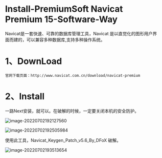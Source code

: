 # Install-PremiumSoft Navicat Premium 15-Software-Way

Navicat是一套快速、可靠的数据库管理工具，Navicat 是以直觉化的图形用户界面而建的，可以兼容多种数据库,支持多种操作系统。

# 1、DownLoad

```
官网下载页面：http://www.navicat.com.cn/download/navicat-premium
```

# 2、Install

一路Next安装，就可以。在破解的时候，一定要关闭本机的安全防护。

![image-20220702192127560](C:/Users/wangnaixing/AppData/Roaming/Typora/typora-user-images/image-20220702192127560.png)

![image-20220702192505984](C:/Users/wangnaixing/AppData/Roaming/Typora/typora-user-images/image-20220702192505984.png)

使用此工具，Navicat_Keygen_Patch_v5.6_By_DFoX 破解。

![image-20220702193513654](012-Install-PremiumSoft%20Navicat%20Premium%2015-Software-Way.assets/image-20220702193513654.png)